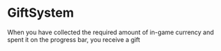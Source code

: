 # GiftSystem
When you have collected the required amount of in-game currency and spent it on the progress bar, you receive a gift
